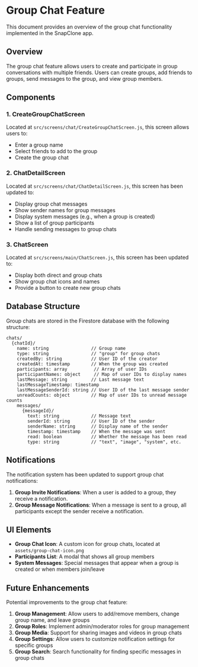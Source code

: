 # Group Chat Feature

This document provides an overview of the group chat functionality implemented in the SnapClone app.

## Overview

The group chat feature allows users to create and participate in group conversations with multiple friends. Users can create groups, add friends to groups, send messages to the group, and view group members.

## Components

### 1. CreateGroupChatScreen

Located at `src/screens/chat/CreateGroupChatScreen.js`, this screen allows users to:
- Enter a group name
- Select friends to add to the group
- Create the group chat

### 2. ChatDetailScreen

Located at `src/screens/chat/ChatDetailScreen.js`, this screen has been updated to:
- Display group chat messages
- Show sender names for group messages
- Display system messages (e.g., when a group is created)
- Show a list of group participants
- Handle sending messages to group chats

### 3. ChatScreen

Located at `src/screens/main/ChatScreen.js`, this screen has been updated to:
- Display both direct and group chats
- Show group chat icons and names
- Provide a button to create new group chats

## Database Structure

Group chats are stored in the Firestore database with the following structure:

```
chats/
  {chatId}/
    name: string                // Group name
    type: string                // "group" for group chats
    createdBy: string           // User ID of the creator
    createdAt: timestamp        // When the group was created
    participants: array          // Array of user IDs
    participantNames: object     // Map of user IDs to display names
    lastMessage: string         // Last message text
    lastMessageTimestamp: timestamp
    lastMessageSenderId: string // User ID of the last message sender
    unreadCounts: object        // Map of user IDs to unread message counts
    messages/
      {messageId}/
        text: string            // Message text
        senderId: string        // User ID of the sender
        senderName: string      // Display name of the sender
        timestamp: timestamp    // When the message was sent
        read: boolean           // Whether the message has been read
        type: string            // "text", "image", "system", etc.
```

## Notifications

The notification system has been updated to support group chat notifications:

1. **Group Invite Notifications**: When a user is added to a group, they receive a notification.
2. **Group Message Notifications**: When a message is sent to a group, all participants except the sender receive a notification.

## UI Elements

- **Group Chat Icon**: A custom icon for group chats, located at `assets/group-chat-icon.png`
- **Participants List**: A modal that shows all group members
- **System Messages**: Special messages that appear when a group is created or when members join/leave

## Future Enhancements

Potential improvements to the group chat feature:

1. **Group Management**: Allow users to add/remove members, change group name, and leave groups
2. **Group Roles**: Implement admin/moderator roles for group management
3. **Group Media**: Support for sharing images and videos in group chats
4. **Group Settings**: Allow users to customize notification settings for specific groups
5. **Group Search**: Search functionality for finding specific messages in group chats 